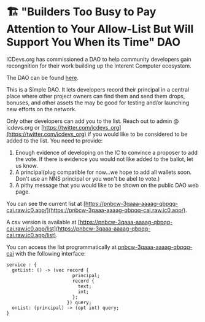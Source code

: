 # 🏗 "Builders Too Busy to Pay Attention to Your Allow-List But Will Support You When its Time" DAO

ICDevs.org has commissioned a DAO to help community developers gain recongnition for their work building up the Interent Computer ecosystem.

The DAO can be found [here](https://77i6o-oqaaa-aaaag-qbm6q-cai.ic0.app/axon/4).

This is a Simple DAO. It lets developers record their principal in a central place where other project owners can find them and send them drops, bonuses, and other assets the may be good for testing and/or launching new efforts on the network.

Only other developers can add you to the list.  Reach out to admin @ icdevs.org or [https://twitter.com/icdevs_org](https://twitter.com/icdevs_org) if you would like to be considered to be added to the list. You need to provide:

1. Enough evidence of developing on the IC to convince a proposer to add the vote. If there is evidence you would not like added to the ballot, let us know.
2. A principal(plug compatible for now...we hope to add all wallets soon.  Don't use an NNS principal or you won't be abel to vote.)
3. A pithy message that you would like to be shown on the public DAO web page.

You can see the current list at [https://pnbcw-3qaaa-aaaag-qbpqq-cai.raw.ic0.app/](https://pnbcw-3qaaa-aaaag-qbpqq-cai.raw.ic0.app/).

A csv version is available at [https://pnbcw-3qaaa-aaaag-qbpqq-cai.raw.ic0.app/list](https://pnbcw-3qaaa-aaaag-qbpqq-cai.raw.ic0.app/list).

You can access the list programmatically at [pnbcw-3qaaa-aaaag-qbpqq-cai](https://icscan.io/canister/pnbcw-3qaaa-aaaag-qbpqq-cai) with the following interface:

```
service : {
  getList: () -> (vec record {
                        principal;
                        record {
                          text;
                          int;
                        };
                      }) query;
  onList: (principal) -> (opt int) query;
}
```





